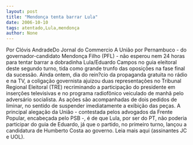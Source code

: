 ```yaml
---
layout: post
title: "Mendonça tenta barrar Lula"
date: 2006-10-10
tags: atentado,Lula,mendonça
author: None
---
```

Por Clóvis AndradeDo Jornal do Commercio
A União por Pernambuco - do governador-candidato Mendonça Filho (PFL) - não esperou nem 24 horas para tentar barrar a dobradinha Lula/Eduardo Campos no guia eleitoral deste segundo turno, tida como grande trunfo das oposições na fase final da sucessão.
Ainda ontem, dia do rein?cio da propaganda gratuita no rádio e na TV, a coligação governista ajuizou duas representações no Tribunal Regional Eleitoral (TRE) recriminando a participação do presidente em inserções televisivas e no programa radiofônico veiculado de manhã pelo adversário socialista. 
As ações são acompanhadas de dois pedidos de liminar, no sentido de suspender imediatamente a exibição das peças. 
A principal alegação da União - contestada pelos advogados da Frente Popular, encabeçada pelo PSB -, é de que Lula, por ser do PT, não poderia participar do guia de Eduardo, já que o partido, no primeiro turno, lançou a candidatura de Humberto Costa ao governo.
Leia mais aqui (assinantes JC e UOL). 